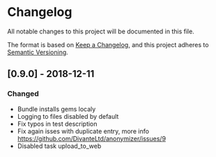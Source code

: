 # Changelog
All notable changes to this project will be documented in this file.

The format is based on [Keep a Changelog](https://keepachangelog.com/en/1.0.0/),
and this project adheres to [Semantic Versioning](https://semver.org/spec/v2.0.0.html).

## [0.9.0] - 2018-12-11
### Changed
- Bundle installs gems localy
- Logging to files disabled by default
- Fix typos in test description
- Fix again isses with duplicate entry, more info https://github.com/DivanteLtd/anonymizer/issues/9
- Disabled task upload_to_web
